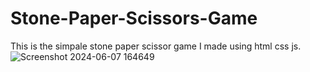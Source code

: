 # Stone-Paper-Scissors-Game
This is the simpale stone paper scissor game I made using html css js.
![Screenshot 2024-06-07 164649](https://github.com/Axestein/Stone-Paper-Scissors-Game/assets/142435507/93ca5793-0c24-4d18-b779-bc021aefe358)
